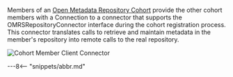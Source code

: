 <!-- SPDX-License-Identifier: CC-BY-4.0 -->
<!-- Copyright Contributors to the ODPi Egeria project 2020. -->

Members of an [Open Metadata Repository Cohort](/egeria-docs/concepts/cohort-member) provide the other cohort members with a Connection to a connector that supports the OMRSRepositoryConnector interface during the cohort registration process. This connector translates calls to retrieve and maintain metadata in the member's repository into remote calls to the real repository.

![Cohort Member Client Connector](/egeria-docs/connectors/runtime/cohort-member-client-connector.svg)

---8<-- "snippets/abbr.md"



